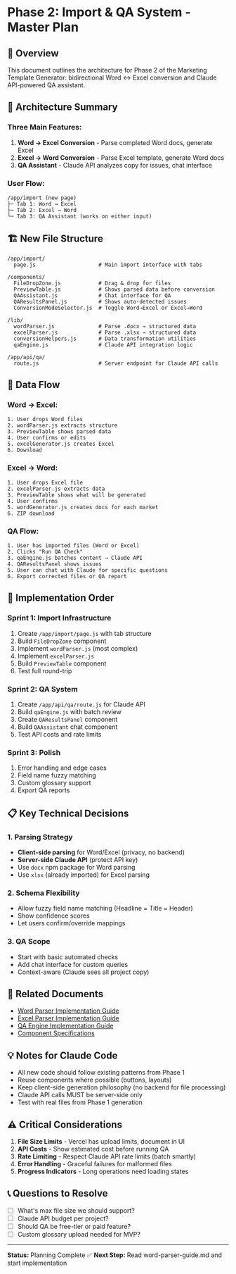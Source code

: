 # Phase 2: Import & QA System - Master Plan

## 🎯 Overview

This document outlines the architecture for Phase 2 of the Marketing Template Generator: bidirectional Word ↔ Excel conversion and Claude API-powered QA assistant.

## 📐 Architecture Summary

### Three Main Features:
1. **Word → Excel Conversion** - Parse completed Word docs, generate Excel
2. **Excel → Word Conversion** - Parse Excel template, generate Word docs
3. **QA Assistant** - Claude API analyzes copy for issues, chat interface

### User Flow:
```
/app/import (new page)
├─ Tab 1: Word → Excel
├─ Tab 2: Excel → Word  
└─ Tab 3: QA Assistant (works on either input)
```

## 🏗️ New File Structure

```
/app/import/
  page.js                    # Main import interface with tabs
  
/components/
  FileDropZone.js            # Drag & drop for files
  PreviewTable.js            # Shows parsed data before conversion
  QAAssistant.js             # Chat interface for QA
  QAResultsPanel.js          # Shows auto-detected issues
  ConversionModeSelector.js  # Toggle Word→Excel or Excel→Word
  
/lib/
  wordParser.js              # Parse .docx → structured data
  excelParser.js             # Parse .xlsx → structured data
  conversionHelpers.js       # Data transformation utilities
  qaEngine.js                # Claude API integration logic
  
/app/api/qa/
  route.js                   # Server endpoint for Claude API calls
```

## 🔄 Data Flow

### Word → Excel:
```
1. User drops Word files
2. wordParser.js extracts structure
3. PreviewTable shows parsed data
4. User confirms or edits
5. excelGenerator.js creates Excel
6. Download
```

### Excel → Word:
```
1. User drops Excel file
2. excelParser.js extracts data
3. PreviewTable shows what will be generated
4. User confirms
5. wordGenerator.js creates docs for each market
6. ZIP download
```

### QA Flow:
```
1. User has imported files (Word or Excel)
2. Clicks "Run QA Check"
3. qaEngine.js batches content → Claude API
4. QAResultsPanel shows issues
5. User can chat with Claude for specific questions
6. Export corrected files or QA report
```

## 🚀 Implementation Order

### Sprint 1: Import Infrastructure
1. Create `/app/import/page.js` with tab structure
2. Build `FileDropZone` component
3. Implement `wordParser.js` (most complex)
4. Implement `excelParser.js`
5. Build `PreviewTable` component
6. Test full round-trip

### Sprint 2: QA System
1. Create `/app/api/qa/route.js` for Claude API
2. Build `qaEngine.js` with batch review
3. Create `QAResultsPanel` component
4. Build `QAAssistant` chat component
5. Test API costs and rate limits

### Sprint 3: Polish
1. Error handling and edge cases
2. Field name fuzzy matching
3. Custom glossary support
4. Export QA reports

## 📋 Key Technical Decisions

### 1. Parsing Strategy
- **Client-side parsing** for Word/Excel (privacy, no backend)
- **Server-side Claude API** (protect API key)
- Use `docx` npm package for Word parsing
- Use `xlsx` (already imported) for Excel parsing

### 2. Schema Flexibility
- Allow fuzzy field name matching (Headline = Title = Header)
- Show confidence scores
- Let users confirm/override mappings

### 3. QA Scope
- Start with basic automated checks
- Add chat interface for custom queries
- Context-aware (Claude sees all project copy)

## 🔗 Related Documents

- [Word Parser Implementation Guide](./word-parser-guide.md)
- [Excel Parser Implementation Guide](./excel-parser-guide.md)
- [QA Engine Implementation Guide](./qa-engine-guide.md)
- [Component Specifications](./component-specs.md)

## 💡 Notes for Claude Code

- All new code should follow existing patterns from Phase 1
- Reuse components where possible (buttons, layouts)
- Keep client-side generation philosophy (no backend for file processing)
- Claude API calls MUST be server-side only
- Test with real files from Phase 1 generation

## ⚠️ Critical Considerations

1. **File Size Limits** - Vercel has upload limits, document in UI
2. **API Costs** - Show estimated cost before running QA
3. **Rate Limiting** - Respect Claude API rate limits (batch smartly)
4. **Error Handling** - Graceful failures for malformed files
5. **Progress Indicators** - Long operations need loading states

## 📞 Questions to Resolve

- [ ] What's max file size we should support?
- [ ] Claude API budget per project?
- [ ] Should QA be free-tier or paid feature?
- [ ] Custom glossary upload needed for MVP?

---

**Status:** Planning Complete ✅
**Next Step:** Read word-parser-guide.md and start implementation
